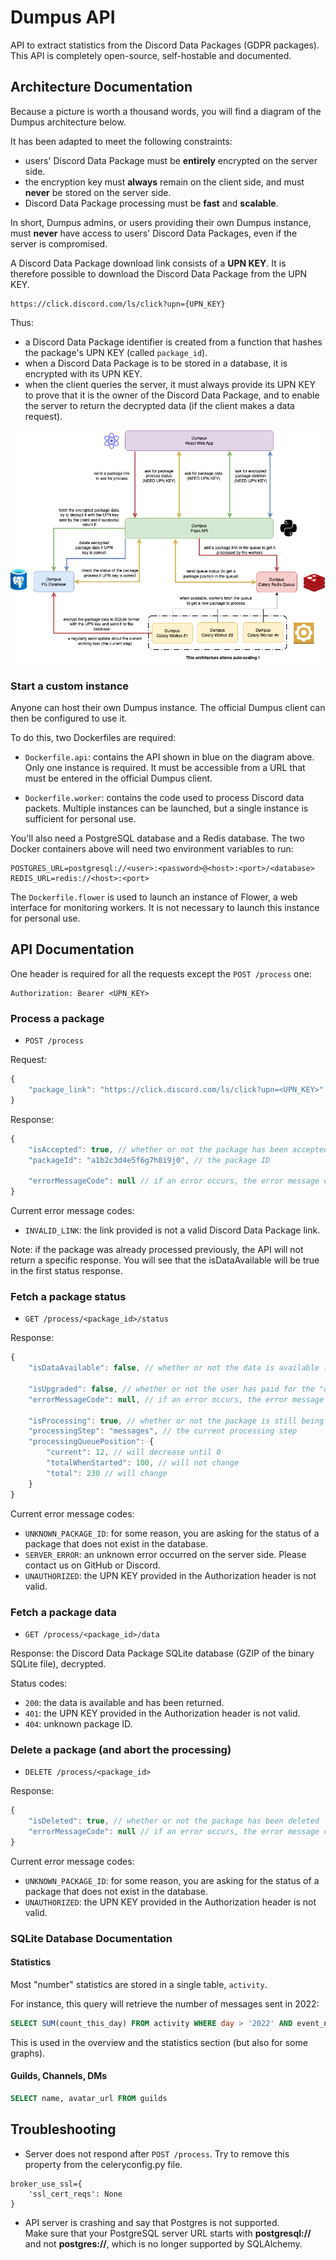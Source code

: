 # Dumpus API

API to extract statistics from the Discord Data Packages (GDPR packages). This API is completely open-source, self-hostable and documented.

## Architecture Documentation

Because a picture is worth a thousand words, you will find a diagram of the Dumpus architecture below.  

It has been adapted to meet the following constraints:
* users' Discord Data Package must be **entirely** encrypted on the server side.
* the encryption key must **always** remain on the client side, and must **never** be stored on the server side.
* Discord Data Package processing must be **fast** and **scalable**.

In short, Dumpus admins, or users providing their own Dumpus instance, must **never** have access to users' Discord Data Packages, even if the server is compromised.

A Discord Data Package download link consists of a **UPN KEY**. It is therefore possible to download the Discord Data Package from the UPN KEY.
```
https://click.discord.com/ls/click?upn={UPN_KEY}
```

Thus:
* a Discord Data Package identifier is created from a function that hashes the package's UPN KEY (called `package_id`).
* when a Discord Data Package is to be stored in a database, it is encrypted with its UPN KEY.
* when the client queries the server, it must always provide its UPN KEY to prove that it is the owner of the Discord Data Package, and to enable the server to return the decrypted data (if the client makes a data request).

![architecture](./architecture.png)

### Start a custom instance

Anyone can host their own Dumpus instance. The official Dumpus client can then be configured to use it.

To do this, two Dockerfiles are required:

* `Dockerfile.api`: contains the API shown in blue on the diagram above. Only one instance is required. It must be accessible from a URL that must be entered in the official Dumpus client.

* `Dockerfile.worker`: contains the code used to process Discord data packets. Multiple instances can be launched, but a single instance is sufficient for personal use.

You'll also need a PostgreSQL database and a Redis database. The two Docker containers above will need two environment variables to run:
```
POSTGRES_URL=postgresql://<user>:<password>@<host>:<port>/<database>
REDIS_URL=redis://<host>:<port>
```

The `Dockerfile.flower` is used to launch an instance of Flower, a web interface for monitoring workers. It is not necessary to launch this instance for personal use.

## API Documentation

One header is required for all the requests except the `POST /process` one:
```
Authorization: Bearer <UPN_KEY>
```

### Process a package

* `POST /process`

Request:
```js
{
    "package_link": "https://click.discord.com/ls/click?upn=<UPN_KEY>"
}
```

Response:
```js
{
    "isAccepted": true, // whether or not the package has been accepted for processing (if false, the error message will be in errorMessageCode)
    "packageId": "a1b2c3d4e5f6g7h8i9j0", // the package ID

    "errorMessageCode": null // if an error occurs, the error message code will show up here
}
```

Current error message codes:
* `INVALID_LINK`: the link provided is not a valid Discord Data Package link.

Note: if the package was already processed previously, the API will not return a specific response. You will see that the isDataAvailable will be true in the first status response.

### Fetch a package status

* `GET /process/<package_id>/status`

Response:
```js
{
    "isDataAvailable": false, // whether or not the data is available (meaning the processing is ended)

    "isUpgraded": false, // whether or not the user has paid for the "queue skip" feature
    "errorMessageCode": null, // if an error occurs, the error message code will show up here

    "isProcessing": true, // whether or not the package is still being processed
    "processingStep": "messages", // the current processing step
    "processingQueuePosition": {
        "current": 12, // will decrease until 0
        "totalWhenStarted": 100, // will not change
        "total": 230 // will change
    }
}
```

Current error message codes:
* `UNKNOWN_PACKAGE_ID`: for some reason, you are asking for the status of a package that does not exist in the database.
* `SERVER_ERROR`: an unknown error occurred on the server side. Please contact us on GitHub or Discord.
* `UNAUTHORIZED`: the UPN KEY provided in the Authorization header is not valid.

### Fetch a package data

* `GET /process/<package_id>/data`

Response: the Discord Data Package SQLite database (GZIP of the binary SQLite file), decrypted.

Status codes:
* `200`: the data is available and has been returned.
* `401`: the UPN KEY provided in the Authorization header is not valid.
* `404`: unknown package ID.

### Delete a package (and abort the processing)

* `DELETE /process/<package_id>`

Response:
```js
{
    "isDeleted": true, // whether or not the package has been deleted
    "errorMessageCode": null // if an error occurs, the error message code will show up here
}
```

Current error message codes:
* `UNKNOWN_PACKAGE_ID`: for some reason, you are asking for the status of a package that does not exist in the database.
* `UNAUTHORIZED`: the UPN KEY provided in the Authorization header is not valid.

### SQLite Database Documentation

#### Statistics

Most "number" statistics are stored in a single table, `activity`.

For instance, this query will retrieve the number of messages sent in 2022:

```sql
SELECT SUM(count_this_day) FROM activity WHERE day > '2022' AND event_name = 'message_sent';
```

This is used in the overview and the statistics section (but also for some graphs).

#### Guilds, Channels, DMs

```sql
SELECT name, avatar_url FROM guilds
```

## Troubleshooting

* Server does not respond after `POST /process`. Try to remove this property from the celeryconfig.py file.
```
broker_use_ssl={
    'ssl_cert_reqs': None
}
```

* API server is crashing and say that Postgres is not supported.  
Make sure that your PostgreSQL server URL starts with **postgresql://** and not **postgres://**, which is no longer supported by SQLAlchemy.
